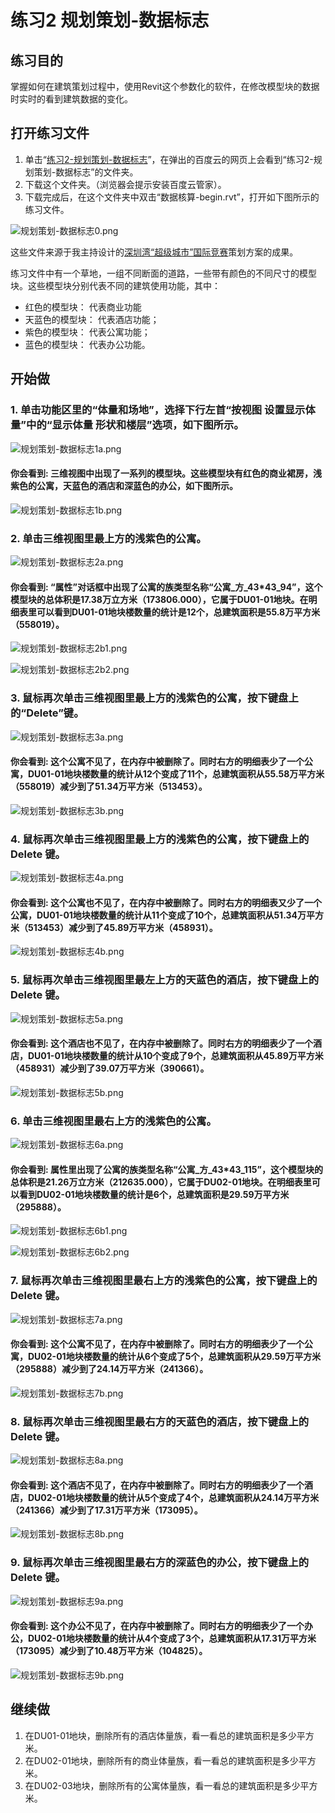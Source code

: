 # 练习2 规划策划-数据标志

## 练习目的

掌握如何在建筑策划过程中，使用Revit这个参数化的软件，在修改模型块的数据时实时的看到建筑数据的变化。

## 打开练习文件

1. 单击“[练习2-规划策划-数据标志](http://pan.baidu.com/s/1mhaRUwo)”，在弹出的百度云的网页上会看到“练习2-规划策划-数据标志”的文件夹。
2. 下载这个文件夹。（浏览器会提示安装百度云管家）。
3. 下载完成后，在这个文件夹中双击“数据核算-begin.rvt”，打开如下图所示的练习文件。

![规划策划-数据标志0.png](/images/规划策划-数据标志/规划策划-数据标志0.png)

这些文件来源于我主持设计的[深圳湾“超级城市”国际竞赛](http://www.szdesigncenter.org/?p=33930)策划方案的成果。

练习文件中有一个草地，一组不同断面的道路，一些带有颜色的不同尺寸的模型块。这些模型块分别代表不同的建筑使用功能，其中：

- 红色的模型块： 代表商业功能
- 天蓝色的模型块： 代表酒店功能；
- 紫色的模型块： 代表公寓功能；
- 蓝色的模型块： 代表办公功能。

## 开始做

### 1. 单击功能区里的“体量和场地”，选择下行左首“按视图 设置显示体量”中的“显示体量 形状和楼层”选项，如下图所示。

![规划策划-数据标志1a.png](/images/规划策划-数据标志/规划策划-数据标志1a.png)

#### 你会看到: 三维视图中出现了一系列的模型块。这些模型块有红色的商业裙房，浅紫色的公寓，天蓝色的酒店和深蓝色的办公，如下图所示。

![规划策划-数据标志1b.png](/images/规划策划-数据标志/规划策划-数据标志1b.png)

### 2. 单击三维视图里最上方的浅紫色的公寓。

![规划策划-数据标志2a.png](/images/规划策划-数据标志/规划策划-数据标志2a.png)

#### 你会看到: “属性”对话框中出现了公寓的族类型名称“公寓_方_43*43_94”，这个模型块的总体积是17.38万立方米（173806.000），它属于DU01-01地块。在明细表里可以看到DU01-01地块楼数量的统计是12个，总建筑面积是55.8万平方米（558019）。

![规划策划-数据标志2b1.png](/images/规划策划-数据标志/规划策划-数据标志2b1.png)

![规划策划-数据标志2b2.png](/images/规划策划-数据标志/规划策划-数据标志2b2.png)

### 3. 鼠标再次单击三维视图里最上方的浅紫色的公寓，按下键盘上的“Delete”键。

![规划策划-数据标志3a.png](/images/规划策划-数据标志/规划策划-数据标志3a.png)

#### 你会看到: 这个公寓不见了，在内存中被删除了。同时右方的明细表少了一个公寓，DU01-01地块楼数量的统计从12个变成了11个，总建筑面积从55.58万平方米（558019）减少到了51.34万平方米（513453）。

![规划策划-数据标志3b.png](/images/规划策划-数据标志/规划策划-数据标志3b.png)

### 4. 鼠标再次单击三维视图里最上方的浅紫色的公寓，按下键盘上的 Delete 键。

![规划策划-数据标志4a.png](/images/规划策划-数据标志/规划策划-数据标志4a.png)

#### 你会看到: 这个公寓也不见了，在内存中被删除了。同时右方的明细表又少了一个公寓，DU01-01地块楼数量的统计从11个变成了10个，总建筑面积从51.34万平方米（513453）减少到了45.89万平方米（458931）。

![规划策划-数据标志4b.png](/images/规划策划-数据标志/规划策划-数据标志4b.png)

### 5. 鼠标再次单击三维视图里最左上方的天蓝色的酒店，按下键盘上的 Delete 键。

![规划策划-数据标志5a.png](/images/规划策划-数据标志/规划策划-数据标志5a.png)

#### 你会看到: 这个酒店也不见了，在内存中被删除了。同时右方的明细表少了一个酒店，DU01-01地块楼数量的统计从10个变成了9个，总建筑面积从45.89万平方米（458931）减少到了39.07万平方米（390661）。

![规划策划-数据标志5b.png](/images/规划策划-数据标志/规划策划-数据标志5b.png)

### 6. 单击三维视图里最右上方的浅紫色的公寓。

![规划策划-数据标志6a.png](/images/规划策划-数据标志/规划策划-数据标志6a.png)

#### 你会看到: 属性里出现了公寓的族类型名称“公寓_方_43*43_115”，这个模型块的总体积是21.26万立方米（212635.000），它属于DU02-01地块。在明细表里可以看到DU02-01地块楼数量的统计是6个，总建筑面积是29.59万平方米（295888）。

![规划策划-数据标志6b1.png](/images/规划策划-数据标志/规划策划-数据标志6b1.png)

![规划策划-数据标志6b2.png](/images/规划策划-数据标志/规划策划-数据标志6b2.png)

### 7. 鼠标再次单击三维视图里最右上方的浅紫色的公寓，按下键盘上的 Delete 键。

![规划策划-数据标志7a.png](/images/规划策划-数据标志/规划策划-数据标志7a.png)

#### 你会看到: 这个公寓不见了，在内存中被删除了。同时右方的明细表少了一个公寓，DU02-01地块楼数量的统计从6个变成了5个，总建筑面积从29.59万平方米（295888）减少到了24.14万平方米（241366）。

![规划策划-数据标志7b.png](/images/规划策划-数据标志/规划策划-数据标志7b.png)

### 8. 鼠标再次单击三维视图里最右方的天蓝色的酒店，按下键盘上的 Delete 键。

![规划策划-数据标志8a.png](/images/规划策划-数据标志/规划策划-数据标志8a.png)

#### 你会看到: 这个酒店不见了，在内存中被删除了。同时右方的明细表少了一个酒店，DU02-01地块楼数量的统计从5个变成了4个，总建筑面积从24.14万平方米（241366）减少到了17.31万平方米（173095）。

![规划策划-数据标志8b.png](/images/规划策划-数据标志/规划策划-数据标志8b.png)

### 9. 鼠标再次单击三维视图里最右方的深蓝色的办公，按下键盘上的 Delete 键。

![规划策划-数据标志9a.png](/images/规划策划-数据标志/规划策划-数据标志9a.png)

#### 你会看到: 这个办公不见了，在内存中被删除了。同时右方的明细表少了一个办公，DU02-01地块楼数量的统计从4个变成了3个，总建筑面积从17.31万平方米（173095）减少到了10.48万平方米（104825）。

![规划策划-数据标志9b.png](/images/规划策划-数据标志/规划策划-数据标志9b.png)

## 继续做

1. 在DU01-01地块，删除所有的酒店体量族，看一看总的建筑面积是多少平方米。
2. 在DU02-01地块，删除所有的商业体量族，看一看总的建筑面积是多少平方米。
3. 在DU02-03地块，删除所有的公寓体量族，看一看总的建筑面积是多少平方米。	

